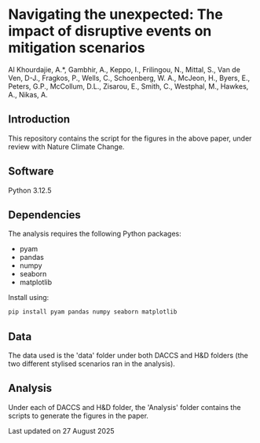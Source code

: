 # Navigating the unexpected: The impact of disruptive events on mitigation scenarios
Al Khourdajie, A.*, Gambhir, A., Keppo, I., Frilingou, N., Mittal, S., Van de Ven, D-J., Fragkos, P., Wells, C., Schoenberg, W. A., McJeon, H., Byers, E., Peters, G.P., McCollum, D.L., Zisarou, E., Smith, C., Westphal, M., Hawkes, A., Nikas, A.

## Introduction
This repository contains the script for the figures in the above paper, under review with Nature Climate Change. 

## Software
Python 3.12.5

## Dependencies
The analysis requires the following Python packages:
- pyam
- pandas  
- numpy
- seaborn
- matplotlib

Install using:
```bash
pip install pyam pandas numpy seaborn matplotlib
```

## Data
The data used is the 'data' folder under both DACCS and H&D folders (the two different stylised scenarios ran in the analysis).

## Analysis
Under each of DACCS and H&D folder, the 'Analysis' folder contains the scripts to generate the figures in the paper. 

Last updated on 27 August 2025
